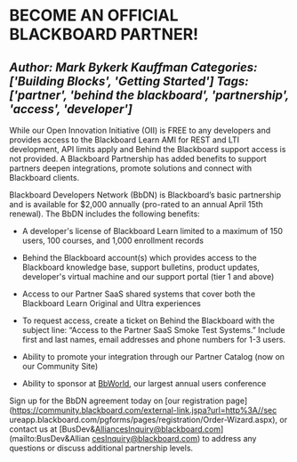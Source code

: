 # BECOME AN OFFICIAL BLACKBOARD PARTNER!
*Author: Mark Bykerk Kauffman*
*Categories: ['Building Blocks', 'Getting Started']*
*Tags: ['partner', 'behind the blackboard', 'partnership', 'access', 'developer']*
---
While our Open Innovation Initiative (OII) is FREE to any developers and
provides access to the Blackboard Learn AMI for REST and LTI development, API
limits apply and Behind the Blackboard support access is not provided. A
Blackboard Partnership has added benefits to support partners deepen
integrations, promote solutions and connect with Blackboard clients.

Blackboard Developers Network (BbDN) is Blackboard’s basic partnership and is
available for $2,000 annually (pro-rated to an annual April 15th renewal).
The BbDN includes the following benefits:

  * A developer's license of Blackboard Learn limited to a maximum of 150 users, 100 courses, and 1,000 enrollment records
  * Behind the Blackboard account(s) which provides access to the Blackboard knowledge base, support bulletins, product updates, developer's virtual machine and our support portal (tier 1 and above)
  * Access to our Partner SaaS shared systems that cover both the Blackboard Learn Original and Ultra experiences

  * To request access, create a ticket on Behind the Blackboard with the subject line: “Access to the Partner SaaS Smoke Test Systems.” Include first and last names, email addresses and phone numbers for 1-3 users.
  * Ability to promote your integration through our Partner Catalog (now on our Community Site)
  * Ability to sponsor at [BbWorld](https://bbworld.com/), our largest annual users conference

Sign up for the BbDN agreement today on [our registration
page](https://community.blackboard.com/external-link.jspa?url=http%3A//sec
ureapp.blackboard.com/pgforms/pages/registration/Order-Wizard.aspx),
or contact us at [BusDev&AlliancesInquiry@blackboard.com](mailto:BusDev&Allian
cesInquiry@blackboard.com) to address any questions or discuss additional
partnership levels.

